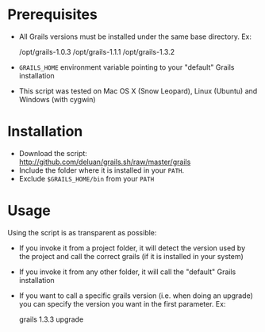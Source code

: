 # Prerequisites

* All Grails versions must be installed under the same base directory. Ex:
	
    /opt/grails-1.0.3
    /opt/grails-1.1.1
    /opt/grails-1.3.2

* `GRAILS_HOME` environment variable pointing to your "default" Grails installation
* This script was tested on Mac OS X (Snow Leopard), Linux (Ubuntu) and Windows (with cygwin)

# Installation

* Download the script: http://github.com/deluan/grails.sh/raw/master/grails
* Include the folder where it is installed in your `PATH`. 
* Exclude `$GRAILS_HOME/bin` from your `PATH`

# Usage

Using the script is as transparent as possible:

* If you invoke it from a project folder, it will detect the version used by the project and call the correct grails (if it is installed in your system)
* If you invoke it from any other folder, it will call the "default" Grails installation
* If you want to call a specific grails version (i.e. when doing an upgrade) you can specify the version you want in the first parameter. Ex:       

    grails 1.3.3 upgrade  

